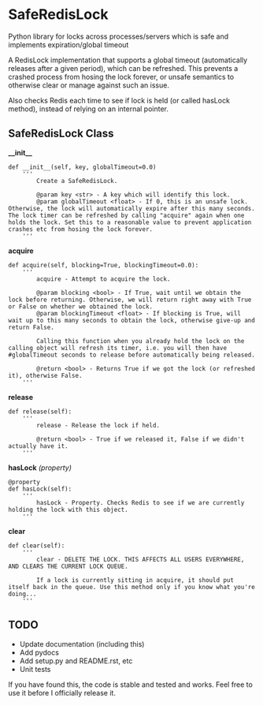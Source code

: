# SafeRedisLock
Python library for locks across processes/servers which is safe and implements expiration/global timeout

A RedisLock implementation that supports a global timeout (automatically releases after a given period), which can be refreshed.
This prevents a crashed process from hosing the lock forever, or unsafe semantics to otherwise clear or manage against such an issue.

Also checks Redis each time to see if lock is held (or called hasLock method), instead of relying on an internal pointer.

SafeRedisLock Class
-------------------

**\_\_init\_\_**

	def __init__(self, key, globalTimeout=0.0)
		'''
			Create a SafeRedisLock.

			@param key <str> - A key which will identify this lock.
			@param globalTimeout <float> - If 0, this is an unsafe lock. Otherwise, the lock will automatically expire after this many seconds. The lock timer can be refreshed by calling "acquire" again when one holds the lock. Set this to a reasonable value to prevent application crashes etc from hosing the lock forever.
		'''

**acquire**

	def acquire(self, blocking=True, blockingTimeout=0.0):
		'''
			acquire - Attempt to acquire the lock.

			@param blocking <bool> - If True, wait until we obtain the lock before returning. Otherwise, we will return right away with True or False on whether we obtained the lock.
			@param blockingTimeout <float> - If blocking is True, will wait up to this many seconds to obtain the lock, otherwise give-up and return False.

			Calling this function when you already hold the lock on the calling object will refresh its timer, i.e. you will then have #globalTimeout seconds to release before automatically being released.

			@return <bool> - Returns True if we got the lock (or refreshed it), otherwise False.
		'''

**release**

	def release(self):
		'''
			release - Release the lock if held.

			@return <bool> - True if we released it, False if we didn't actually have it.
		'''

**hasLock** *(property)*

	@property
	def hasLock(self):
		'''
			hasLock - Property. Checks Redis to see if we are currently holding the lock with this object.
		'''

**clear**

	def clear(self):
		'''
			clear - DELETE THE LOCK. THIS AFFECTS ALL USERS EVERYWHERE, AND CLEARS THE CURRENT LOCK QUEUE.

			If a lock is currently sitting in acquire, it should put itself back in the queue. Use this method only if you know what you're doing...
		'''

TODO
----
* Update documentation (including this)
* Add pydocs
* Add setup.py and README.rst, etc
* Unit tests


If you have found this, the code is stable and tested and works. Feel free to use it before I officially release it.
